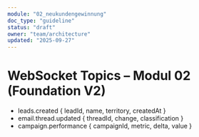 ```yaml
---
module: "02_neukundengewinnung"
doc_type: "guideline"
status: "draft"
owner: "team/architecture"
updated: "2025-09-27"
---
```


# WebSocket Topics – Modul 02 (Foundation V2)
- leads.created            { leadId, name, territory, createdAt }
- email.thread.updated     { threadId, change, classification }
- campaign.performance     { campaignId, metric, delta, value }
